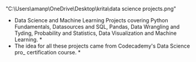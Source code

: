 "C:\Users\amanp\OneDrive\Desktop\krita\data science projects.png"

* Data Science and Machine Learning Projects covering Python Fundamentals, Datasources and SQL, Pandas, Data Wrangling and Tyding, Probability and Statistics, Data Visualization
and Machine Learning. * 
* The idea for all these projects came from Codecademy's Data Science pro_ certification course. *



